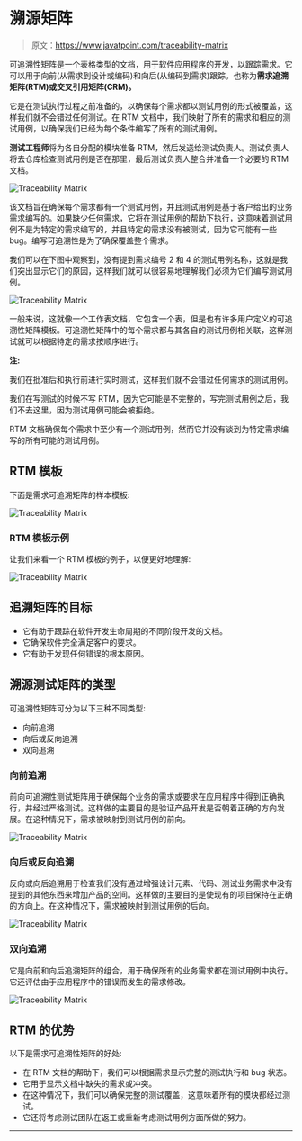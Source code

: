 # 溯源矩阵

> 原文：<https://www.javatpoint.com/traceability-matrix>

可追溯性矩阵是一个表格类型的文档，用于软件应用程序的开发，以跟踪需求。它可以用于向前(从需求到设计或编码)和向后(从编码到需求)跟踪。也称为**需求追溯矩阵(RTM)或交叉引用矩阵(CRM)。**

它是在测试执行过程之前准备的，以确保每个需求都以测试用例的形式被覆盖，这样我们就不会错过任何测试。在 RTM 文档中，我们映射了所有的需求和相应的测试用例，以确保我们已经为每个条件编写了所有的测试用例。

**测试工程师**将为各自分配的模块准备 RTM，然后发送给测试负责人。测试负责人将去仓库检查测试用例是否在那里，最后测试负责人整合并准备一个必要的 RTM 文档。

![Traceability Matrix](img/8062b3138538bfd3bb150004f47d0187.png)

该文档旨在确保每个需求都有一个测试用例，并且测试用例是基于客户给出的业务需求编写的。如果缺少任何需求，它将在测试用例的帮助下执行，这意味着测试用例不是为特定的需求编写的，并且特定的需求没有被测试，因为它可能有一些 bug。编写可追溯性是为了确保覆盖整个需求。

我们可以在下图中观察到，没有提到需求编号 2 和 4 的测试用例名称，这就是我们突出显示它们的原因，这样我们就可以很容易地理解我们必须为它们编写测试用例。

![Traceability Matrix](img/74390c8ca40bced82f78049ebbcad3c0.png)

一般来说，这就像一个工作表文档，它包含一个表，但是也有许多用户定义的可追溯性矩阵模板。可追溯性矩阵中的每个需求都与其各自的测试用例相关联，这样测试就可以根据特定的需求按顺序进行。

**注:**

我们在批准后和执行前进行实时测试，这样我们就不会错过任何需求的测试用例。

我们在写测试的时候不写 RTM，因为它可能是不完整的，写完测试用例之后，我们不去这里，因为测试用例可能会被拒绝。

RTM 文档确保每个需求中至少有一个测试用例，然而它并没有谈到为特定需求编写的所有可能的测试用例。

## RTM 模板

下面是需求可追溯矩阵的样本模板:

![Traceability Matrix](img/e607ac0d6f140935b4dfbe130b320ce3.png)

### RTM 模板示例

让我们来看一个 RTM 模板的例子，以便更好地理解:

![Traceability Matrix](img/ef886b373cdd9c36b0950aa3bcb804ab.png)

## 追溯矩阵的目标

*   它有助于跟踪在软件开发生命周期的不同阶段开发的文档。
*   它确保软件完全满足客户的要求。
*   它有助于发现任何错误的根本原因。

## 溯源测试矩阵的类型

可追溯性矩阵可分为以下三种不同类型:

*   向前追溯
*   向后或反向追溯
*   双向追溯

### 向前追溯

前向可追溯性测试矩阵用于确保每个业务的需求或要求在应用程序中得到正确执行，并经过严格测试。这样做的主要目的是验证产品开发是否朝着正确的方向发展。在这种情况下，需求被映射到测试用例的前向。

![Traceability Matrix](img/e79faa2e1aa2e789ff5b5d184070eae9.png)

### 向后或反向追溯

反向或向后追溯用于检查我们没有通过增强设计元素、代码、测试业务需求中没有提到的其他东西来增加产品的空间。这样做的主要目的是使现有的项目保持在正确的方向上。在这种情况下，需求被映射到测试用例的后向。

![Traceability Matrix](img/c532feb51fdd1625933229f8bb52ee21.png)

### 双向追溯

它是向前和向后追溯矩阵的组合，用于确保所有的业务需求都在测试用例中执行。它还评估由于应用程序中的错误而发生的需求修改。

![Traceability Matrix](img/b0ff3ab4be9891fb6398f21e24b8c2e5.png)

## RTM 的优势

以下是需求可追溯性矩阵的好处:

*   在 RTM 文档的帮助下，我们可以根据需求显示完整的测试执行和 bug 状态。
*   它用于显示文档中缺失的需求或冲突。
*   在这种情况下，我们可以确保完整的测试覆盖，这意味着所有的模块都经过测试。
*   它还将考虑测试团队在返工或重新考虑测试用例方面所做的努力。

* * *